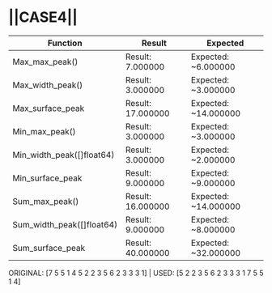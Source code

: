 # ||CASE4||
Function | Result | Expected
---|---|---
|Max_max_peak()| Result: 7.000000| Expected: ~6.000000
|Max_width_peak()| Result: 3.000000| Expected: ~3.000000
|Max_surface_peak| Result: 17.000000| Expected: ~14.000000
|Min_max_peak()| Result: 3.000000| Expected: ~3.000000
|Min_width_peak([]float64)| Result: 3.000000| Expected: ~2.000000
|Min_surface_peak| Result: 9.000000| Expected: ~9.000000
|Sum_max_peak()| Result: 16.000000| Expected: ~14.000000
|Sum_width_peak([]float64)| Result: 9.000000| Expected: ~8.000000
|Sum_surface_peak| Result: 40.000000| Expected: ~32.000000

ORIGINAL: [7 5 5 1 4 5 2 2 3 5 6 2 3 3 3 1] | USED: [5 2 2 3 5 6 2 3 3 3 1 7 5 5 1 4]